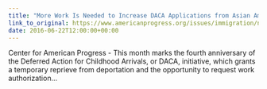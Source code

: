 ```yaml
---
title: "More Work Is Needed to Increase DACA Applications from Asian American and Pacific Islander Immigrants"
link_to_original: https://www.americanprogress.org/issues/immigration/news/2016/06/22/140146/more-work-is-needed-to-increase-daca-applications-from-asian-american-and-pacific-islander-immigrants/  
date: 2016-06-22T12:00:00+00:00
---
```

  
Center for American Progress - This month marks the fourth anniversary of the Deferred Action for Childhood Arrivals, or DACA, initiative, which grants a temporary reprieve from deportation and the opportunity to request work authorization...  



